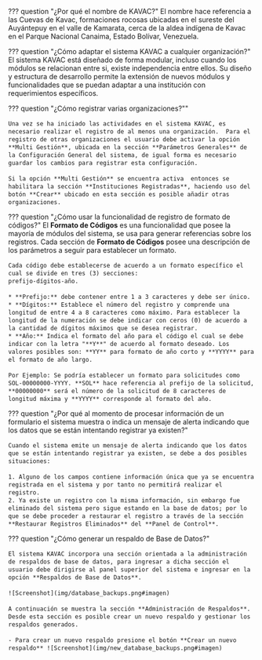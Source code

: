 ??? question "¿Por qué el nombre de KAVAC?"
    El nombre hace referencia a las Cuevas de Kavac, formaciones rocosas ubicadas en el sureste del Auyántepuy en el valle de Kamarata, cerca de la aldea indígena de Kavac en el Parque Nacional Canaima, Estado Bolívar, Venezuela.

??? question "¿Cómo adaptar el sistema KAVAC a cualquier organización?"
   	El sistema KAVAC está diseñado de forma modular, incluso cuando los módulos se relacionan entre si, existe independencia entre ellos.  Su diseño y estructura de desarrollo permite la extensión de nuevos módulos y funcionalidades que se puedan adaptar a una institución con requerimientos específicos.

??? question "¿Cómo registrar varias organizaciones?""

    Una vez se ha iniciado las actividades en el sistema KAVAC, es necesario realizar el registro de al menos una organización.  Para el registro de otras organizaciones el usuario debe activar la opción **Multi Gestión**, ubicada en la sección **Parámetros Generales** de la Configuración General del sistema, de igual forma es necesario guardar los cambios para registrar esta configuración. 

    Si la opción **Multi Gestión** se encuentra activa  entonces se habilitara la sección **Instituciones Registradas**, haciendo uso del botón **Crear** ubicado en esta sección es posible añadir otras organizaciones.     

??? question "¿Cómo usar la funcionalidad de registro de formato de códigos?"
    El **Formato de Códigos** es una funcionalidad que posee la mayoría de módulos del sistema, se usa para generar referencias sobre los registros.  Cada sección de **Formato de Códigos** posee una descripción de los parámetros a seguir para establecer un formato.

    Cada código debe establecerse de acuerdo a un formato específico el cual se divide en tres (3) secciones:
    prefijo-dígitos-año.

    * **Prefijo:** debe contener entre 1 a 3 caracteres y debe ser único.
    * **Dígitos:** Establece el número del registro y comprende una longitud de entre 4 a 8 caracteres como máximo. Para establecer la longitud de la numeración se debe indicar con ceros (0) de acuerdo a la cantidad de dígitos máximos que se desea registrar.
    * **Año:** Indica el formato del año para el código el cual se debe indicar con la letra "**Y**" de acuerdo al formato deseado. Los valores posibles son: **YY** para formato de año corto y **YYYY** para el formato de año largo.

    Por Ejemplo: Se podría establecer un formato para solicitudes como SOL-00000000-YYYY. **SOL** hace referencia al prefijo de la solicitud, **00000000** será el número de la solicitud de 8 caracteres de longitud máxima y **YYYY** corresponde al formato del año.

??? question "¿Por qué al momento de procesar información de un formulario el sistema muestra o indica un mensaje de alerta indicando que los datos que se están intentando registrar ya existen?"
	
	Cuando el sistema emite un mensaje de alerta indicando que los datos que se están intentando registrar ya existen, se debe a dos posibles situaciones:

	1. Alguno de los campos contiene información única que ya se encuentra registrada en el sistema y por tanto no permitirá realizar el registro.
	2. Ya existe un registro con la misma información, sin embargo fue eliminado del sistema pero sigue estando en la base de datos; por lo que se debe proceder a restaurar el registro a través de la sección **Restaurar Registros Eliminados** del **Panel de Control**.
    
??? question "¿Cómo generar un respaldo de Base de Datos?"

    El sistema KAVAC incorpora una sección orientada a la administración de respaldos de base de datos, para ingresar a dicha sección el usuario debe dirigirse al panel superior del sistema e ingresar en la opción **Respaldos de Base de Datos**. 

    ![Screenshot](img/database_backups.png#imagen)

    A continuación se muestra la sección **Administración de Respaldos**.  Desde esta sección es posible crear un nuevo respaldo y gestionar los respaldos generados. 

    - Para crear un nuevo respaldo presione el botón **Crear un nuevo respaldo** ![Screenshot](img/new_database_backups.png#imagen) 

